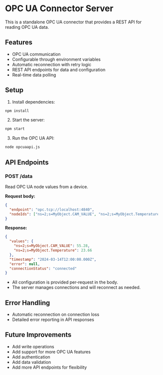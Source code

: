# OPC UA Connector Server

This is a standalone OPC UA connector that provides a REST API for reading OPC UA data.

## Features
- OPC UA communication
- Configurable through environment variables
- Automatic reconnection with retry logic
- REST API endpoints for data and configuration
- Real-time data polling

## Setup

1. Install dependencies:
```bash
npm install
```

2. Start the server:
```bash
npm start
```

3. Run the OPC UA API:
```bash
node opcuaapi.js
```

## API Endpoints

### POST /data
Read OPC UA node values from a device.

**Request body:**
```json
{
  "endpoint": "opc.tcp://localhost:4840",
  "nodeIds": ["ns=2;s=MyObject.CAM_VALUE", "ns=2;s=MyObject.Temperature"]
}
```

**Response:**
```json
{
  "values": {
    "ns=2;s=MyObject.CAM_VALUE": 55.28,
    "ns=2;s=MyObject.Temperature": 23.66
  },
  "timestamp": "2024-03-14T12:00:00.000Z",
  "error": null,
  "connectionStatus": "connected"
}

```
- All configuration is provided per-request in the body.
- The server manages connections and will reconnect as needed.

## Error Handling
- Automatic reconnection on connection loss
- Detailed error reporting in API responses

## Future Improvements
- Add write operations
- Add support for more OPC UA features
- Add authentication
- Add data validation
- Add more API endpoints for flexibility 